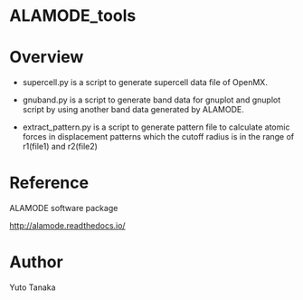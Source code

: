 
ALAMODE_tools
====

# Overview

* supercell.py is a script to generate supercell data file of OpenMX.

* gnuband.py is a script to generate band data for gnuplot and gnuplot script by using another band data generated by ALAMODE.

* extract_pattern.py is a script to generate pattern file to calculate atomic forces in displacement patterns which the cutoff radius is in the range of r1(file1) and r2(file2)

# Reference
ALAMODE software package

http://alamode.readthedocs.io/

# Author
Yuto Tanaka 


